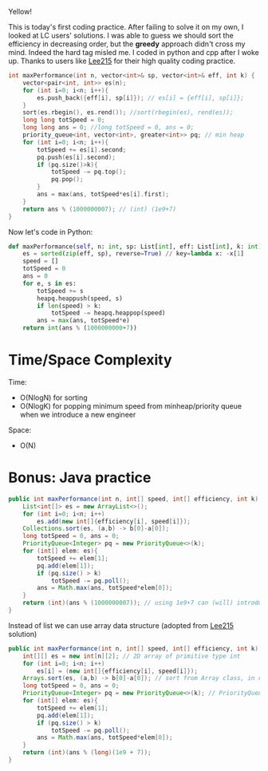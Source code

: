 Yellow!

This is today's first coding practice. After failing to solve it on my own, I looked at LC users' solutions. I was able to guess we should sort the efficiency in decreasing order, but the **greedy** approach didn't cross my mind. Indeed the hard tag misled me. I coded in python and cpp after I woke up. Thanks to users like [Lee215](https://leetcode.com/u/lee215/) for their high quality coding practice.
```cpp
int maxPerformance(int n, vector<int>& sp, vector<int>& eff, int k) {
    vector<pair<int, int>> es(n);
    for (int i=0; i<n; i++){
        es.push_back({eff[i], sp[i]}); // es[i] = {eff[i], sp[i]};
    }
    sort(es.rbegin(), es.rend()); //sort(rbegin(es), rend(es));
    long long totSpeed = 0; 
    long long ans = 0; //long totSpeed = 0, ans = 0;
    priority_queue<int, vector<int>, greater<int>> pq; // min heap
    for (int i=0; i<n; i++){
        totSpeed += es[i].second;
        pq.push(es[i].second);
        if (pq.size()>k){
            totSpeed -= pq.top();
            pq.pop();
        }
        ans = max(ans, totSpeed*es[i].first);
    }
    return ans % (1000000007); // (int) (1e9+7)
}

```

Now let's code in Python:

```python
def maxPerformance(self, n: int, sp: List[int], eff: List[int], k: int) -> int:
    es = sorted(zip(eff, sp), reverse=True) // key=lambda x: -x[1]
    speed = []
    totSpeed = 0
    ans = 0
    for e, s in es:
        totSpeed += s
        heapq.heappush(speed, s)
        if len(speed) > k:
            totSpeed -= heapq.heappop(speed)
        ans = max(ans, totSpeed*e)
    return int(ans % (1000000000+7))
```
# Time/Space Complexity

Time: 
- O(NlogN) for sorting
- O(NlogK) for popping minimum speed from minheap/priority queue when we introduce a new engineer

Space:
- O(N)

# Bonus: Java practice

```java
public int maxPerformance(int n, int[] speed, int[] efficiency, int k) {
    List<int[]> es = new ArrayList<>();
    for (int i=0; i<n; i++)
        es.add(new int[]{efficiency[i], speed[i]});
    Collections.sort(es, (a,b) -> b[0]-a[0]);
    long totSpeed = 0, ans = 0;
    PriorityQueue<Integer> pq = new PriorityQueue<>(k);
    for (int[] elem: es){
        totSpeed += elem[1];
        pq.add(elem[1]);
        if (pq.size() > k)
            totSpeed -= pq.poll();
        ans = Math.max(ans, totSpeed*elem[0]);
    }
    return (int)(ans % (1000000007)); // using 1e9+7 can (will) introduce floating-point operation inaccuracies for some test cases! Lee215 uses (long)(1e9+7) as a cure.
}
```

Instead of list we can use array data structure (adopted from [Lee215](https://leetcode.com/u/lee215/) solution)
```java
public int maxPerformance(int n, int[] speed, int[] efficiency, int k) {
    int[][] es = new int[n][2]; // 2D array of primitive type int
    for (int i=0; i<n; i++)
        es[i] = (new int[]{efficiency[i], speed[i]});
    Arrays.sort(es, (a,b) -> b[0]-a[0]); // sort from Array class, in decreasing order of efficiency
    long totSpeed = 0, ans = 0;
    PriorityQueue<Integer> pq = new PriorityQueue<>(k); // PriorityQueue<>(k, (a,b) -> a-b)
    for (int[] elem: es){
        totSpeed += elem[1];
        pq.add(elem[1]);
        if (pq.size() > k)
            totSpeed -= pq.poll();
        ans = Math.max(ans, totSpeed*elem[0]);
    }
    return (int)(ans % (long)(1e9 + 7));
}
```
